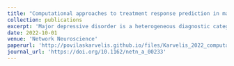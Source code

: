 ```yaml
---
title: "Computational approaches to treatment response prediction in major depression using brain activity and behavioral data: A systematic review"
collection: publications
excerpt: 'Major depressive disorder is a heterogeneous diagnostic category with multiple available treatments. With the goal of optimizing treatment selection, researchers are developing computational models that attempt to predict treatment response based on various pretreatment measures. In this paper, we review studies that use brain activity data to predict treatment response. Our aim is to highlight and clarify important methodological differences between various studies that relate to the incorporation of domain knowledge, specifically within two approaches delineated as data-driven and theory-driven. We argue that theory-driven generative modeling, which explicitly models information processing in the brain and thus can capture disease mechanisms, is a promising emerging approach that is only beginning to be utilized in treatment response prediction. The predictors extracted via such models could improve interpretability, which is critical for clinical decision-making. We also identify several methodological limitations across the reviewed studies and provide suggestions for addressing them. Namely, we consider problems with dichotomizing treatment outcomes, the importance of investigating more than one treatment in a given study for differential treatment response predictions, the need for a patient-centered approach for defining treatment outcomes, and finally, the use of internal and external validation methods for improving model generalizability.'
date: 2022-10-01
venue: 'Network Neuroscience'
paperurl: 'http://povilaskarvelis.github.io/files/Karvelis_2022_computational_approaches.pdf'
journal_url: 'https://doi.org/10.1162/netn_a_00233'
---
```


